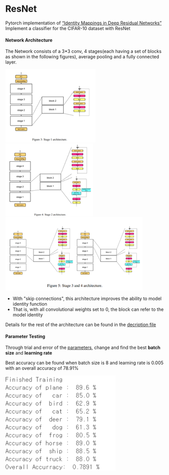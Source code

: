 # ResNet
Pytorch implementation of [“Identity Mappings in Deep Residual Networks”](https://arxiv.org/pdf/1603.05027.pdf)
</br>
Implement a classifier for the CIFAR-10 dataset with ResNet

#### Network Architecture
The Network consists of a 3\*3 conv, 4 stages(each having a set of blocks as shown in the following figures), average pooling and a fully connected layer.
<div>
  <img height="230" src="https://github.com/goodnightng0/ResNet/blob/main/architecture/stage1.PNG">
  <img height="230" src="https://github.com/goodnightng0/ResNet/blob/main/architecture/stage2.PNG">
  <img height="230" src="https://github.com/goodnightng0/ResNet/blob/main/architecture/stage34.PNG">
</div>

- With "skip connections", this architecture improves the ability to model identity function
- That is, with all convolutional weights set to 0, the block can refer to the model identity

Details for the rest of the architecture can be found in the [decription file](./6.pdf)

#### Parameter Testing
Through trial and error of the [parameters](./params), change and find the best **batch size** and **learning rate**

Best accuracy can be found when batch size is 8 and learning rate is 0.005 with an overall accuracy of 78.91%
<div>
  <img height="300" src="https://github.com/goodnightng0/ResNet/blob/main/params/b%3D8%20l%3D0.005.PNG">
  </div>
